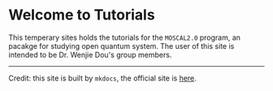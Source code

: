 # Welcome to Tutorials

This temperary sites holds the tutorials for the `MOSCAL2.0` program, an pacakge for studying open quantum system.
The user of this site is intended to be Dr. Wenjie Dou's group members.

---
Credit: this site is built by `mkdocs`, the official site is [here](https://www.mkdocs.org).


